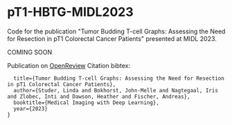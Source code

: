 # pT1-HBTG-MIDL2023
Code for the publication "Tumor Budding T-cell Graphs: Assessing the Need for Resection in pT1 Colorectal Cancer Patients" presented at MIDL 2023.

COMING SOON

Publication on [OpenReview](https://openreview.net/forum?id=ruaXPgZCk6i)
Citation bibtex:
```@inproceedings{studer2023tumor,
  title={Tumor Budding T-cell Graphs: Assessing the Need for Resection in pT1 Colorectal Cancer Patients},
  author={Studer, Linda and Bokhorst, John-Melle and Nagtegaal, Iris and Zlobec, Inti and Dawson, Heather and Fischer, Andreas},
  booktitle={Medical Imaging with Deep Learning},
  year={2023}
}
```
